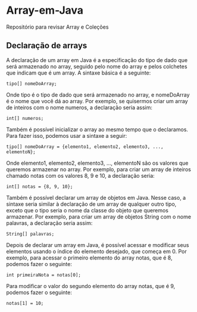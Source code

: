 # Array-em-Java
Repositório para revisar Array e Coleções 
## Declaração de arrays
A declaração de um array em Java é a especificação do tipo de dado que será armazenado no array, seguido pelo nome do array e pelos colchetes que indicam que é um array. A sintaxe básica é a seguinte:
```
tipo[] nomeDoArray;
```
Onde tipo é o tipo de dado que será armazenado no array, e nomeDoArray é o nome que você dá ao array. Por exemplo, se quisermos criar um array de inteiros com o nome numeros, a declaração seria assim:
```
int[] numeros;
```
Também é possível inicializar o array ao mesmo tempo que o declaramos. Para fazer isso, podemos usar a sintaxe a seguir:
```
tipo[] nomeDoArray = {elemento1, elemento2, elemento3, ..., elementoN};
```
Onde elemento1, elemento2, elemento3, ..., elementoN são os valores que queremos armazenar no array. Por exemplo, para criar um array de inteiros chamado notas com os valores 8, 9 e 10, a declaração seria:
```
int[] notas = {8, 9, 10};

```
Também é possível declarar um array de objetos em Java. Nesse caso, a sintaxe seria similar à declaração de um array de qualquer outro tipo, exceto que o tipo seria o nome da classe do objeto que queremos armazenar. Por exemplo, para criar um array de objetos String com o nome palavras, a declaração seria assim:
```
String[] palavras;
```
Depois de declarar um array em Java, é possível acessar e modificar seus elementos usando o índice do elemento desejado, que começa em 0. Por exemplo, para acessar o primeiro elemento do array notas, que é 8, podemos fazer o seguinte:
```
int primeiraNota = notas[0];
```
Para modificar o valor do segundo elemento do array notas, que é 9, podemos fazer o seguinte:
```
notas[1] = 10;
```
